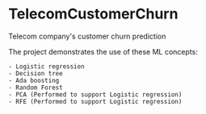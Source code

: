# TelecomCustomerChurn
Telecom company's customer churn prediction

The project demonstrates the use of these ML concepts:

    - Logistic regression
    - Decision tree
    - Ada boosting
    - Random Forest
    - PCA (Performed to support Logistic regression)
    - RFE (Performed to support Logistic regression)
